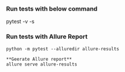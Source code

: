 ### Run tests with below command
pytest -v -s

### Run tests with Allure Report
```
python -m pytest --alluredir allure-results

**Geerate Allure report**
allure serve allure-results

```
